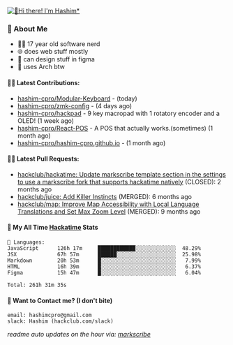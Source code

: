 [![👋Hi there! I'm Hashim*](/assets/intro.gif "Go To hashim-ali.work")](https://hashim-ali.work)

### 📖 About Me
- 👨‍💻 17 year old software nerd
- 🌐 does web stuff mostly
- 🎨 can design stuff in figma
- 🐧 uses Arch btw

#### 👷‍♂️ Latest Contributions:
- [hashim-cpro/Modular-Keyboard](https://github.com/hashim-cpro/Modular-Keyboard) -  (today)
- [hashim-cpro/zmk-config](https://github.com/hashim-cpro/zmk-config) -  (4 days ago)
- [hashim-cpro/hackpad](https://github.com/hashim-cpro/hackpad) - 9 key macropad with 1 rotatory encoder and a OLED! (1 week ago)
- [hashim-cpro/React-POS](https://github.com/hashim-cpro/React-POS) - A POS that actually works.(sometimes) (1 month ago)
- [hashim-cpro/hashim-cpro.github.io](https://github.com/hashim-cpro/hashim-cpro.github.io) -  (1 month ago)

#### 🧑‍💻 Latest Pull Requests:
- [hackclub/hackatime: Update markscribe template section in the settings to use a markscribe fork that supports hackatime natively](https://github.com/hackclub/hackatime/pull/258) (CLOSED): 2 months ago
- [hackclub/juice: Add  Killer Instincts](https://github.com/hackclub/juice/pull/248) (MERGED): 6 months ago
- [hackclub/map: Improve Map Accessibility with Local Language Translations and Set Max Zoom Level](https://github.com/hackclub/map/pull/12) (MERGED): 9 months ago

#### 📡 My All Time [Hackatime](https://hackatime.hackclub.com) Stats
```
💾 Languages:
JavaScript      126h 17m     ████████████░░░░░░░░░░░░░  48.29%
JSX             67h 57m      ██████░░░░░░░░░░░░░░░░░░░  25.98%
Markdown        20h 53m      █░░░░░░░░░░░░░░░░░░░░░░░░   7.99%
HTML            16h 39m      █░░░░░░░░░░░░░░░░░░░░░░░░   6.37%
Figma           15h 47m      █░░░░░░░░░░░░░░░░░░░░░░░░   6.04%

Total: 261h 31m 35s
```
#### 📮 Want to Contact me? (I don't bite)
```
email: hashimcpro@gmail.com
slack: Hashim (hackclub.com/slack)
```
_readme auto updates on the hour via: [markscribe](https://github.com/hashim-cpro/markscribe)_